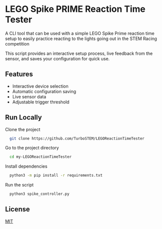 
# LEGO Spike PRIME Reaction Time Tester


A CLI tool that can be used with a simple LEGO Spike Prime reaction time setup to easily practice reacting to the lights going out in the STEM Racing competition

This script provides an interactive setup process, live feedback from the sensor, and saves your configuration for quick use.



## Features

- Interactive device selection
- Automatic configuration saving
- Live sensor data
- Adjustable trigger threshold


## Run Locally

Clone the project

```bash
  git clone https://github.com/TurboSTEM/LEGOReactionTimeTester
```

Go to the project directory

```bash
  cd my-LEGOReactionTimeTester
```

Install dependencies

```bash
  python3 -m pip install -r requirements.txt
```

Run the script

```bash
  python3 spike_controller.py
```


## License

[MIT](https://choosealicense.com/licenses/mit/)

